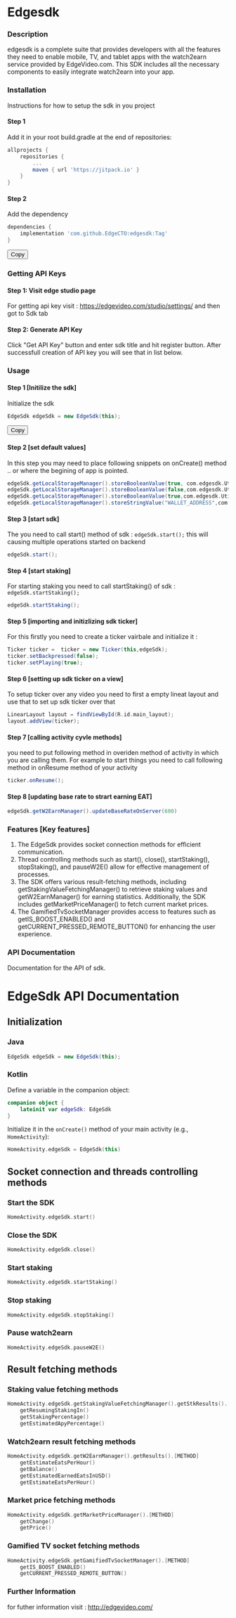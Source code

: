 # Edgesdk
### Description
edgesdk is a complete suite that provides developers with all the features they need to enable mobile, TV, and tablet apps with the watch2earn service provided by EdgeVideo.com. This SDK includes all the necessary components to easily integrate watch2earn into your app.

### Installation
Instructions for how to setup the sdk in you project
#### Step 1 
Add it in your root build.gradle at the end of repositories:
```groovy
allprojects {
    repositories {
        ...
        maven { url 'https://jitpack.io' }
    }
}
``` 

#### Step 2
Add the dependency
```groovy
dependencies {
    implementation 'com.github.EdgeCTO:edgesdk:Tag'
}
```
<button class="btn" data-clipboard-text="dependencies {
    implementation 'com.github.EdgeCTO:edgesdk:Tag'
}">Copy</button>

### Getting API Keys
#### Step 1: Visit edge studio page
For getting api key visit : https://edgevideo.com/studio/settings/  and then got to Sdk tab
#### Step 2: Generate API Key
Click "Get API Key" button and enter sdk title and hit register button. After successfull creation of API key you will see that in list below.

### Usage
#### Step 1 [Initilize the sdk]
Initialize the sdk
```groovy
EdgeSdk edgeSdk = new EdgeSdk(this);
```
<button class="btn" data-clipboard-text="dependencies {
    EdgeSdk edgeSdk = new EdgeSdk(this);
}">Copy</button>

#### Step 2 [set default values]
In this step you may need to place following snippets on onCreate() method .. or where the begining of app is pointed.
```groovy
edgeSdk.getLocalStorageManager().storeBooleanValue(true, com.edgesdk.Utils.Constants.IS_TICKER_ALLOWED_TO_HIDE);
edgeSdk.getLocalStorageManager().storeBooleanValue(false,com.edgesdk.Utils.Constants.IS_OPT_OUT_W2E_ENABLED);
edgeSdk.getLocalStorageManager().storeBooleanValue(true,com.edgesdk.Utils.Constants.IS_VIEWER_WALLET_ADDRESS_FORWARDED);
edgeSdk.getLocalStorageManager().storeStringValue("WALLET_ADDRESS",com.edgesdk.Utils.Constants.WALLET_ADDRESS);
```


#### Step 3 [start sdk]
The you need to call start() method of sdk : `edgeSdk.start();` this will causing multiple operations started on backend
```groovy
edgeSdk.start();
```

#### Step 4 [start staking]
For starting staking you need to call startStaking() of sdk : `edgeSdk.startStaking();`
```groovy
edgeSdk.startStaking();
```

#### Step 5 [importing and initizlizing sdk ticker]
For this firstly you need to create a ticker vairbale and initialize it : 

```groovy
Ticker ticker =  ticker = new Ticker(this,edgeSdk);
ticker.setBackpressed(false);
ticker.setPlaying(true);
```

#### Step 6 [setting up sdk ticker on a view]
To setup ticker over any video you need to first a empty lineat layout and use that to set up sdk ticker over that

```groovy
LinearLayout layout = findViewById(R.id.main_layout);
layout.addView(ticker);
```

#### Step 7 [calling activity cyvle methods]
you need to put following method in overiden method of activity in which you are calling them. For example to start things you need to call following method in onResume method of your activity

```groovy
ticker.onResume();
```


#### Step 8 [updating base rate to strart earning EAT]

 ```groovy
edgeSdk.getW2EarnManager().updateBaseRateOnServer(600)
```
### Features [Key features]
1. The EdgeSdk provides socket connection methods for efficient communication.
2. Thread controlling methods such as start(), close(), startStaking(), stopStaking(), and pauseW2E() allow for effective management of processes.
3. The SDK offers various result-fetching methods, including getStakingValueFetchingManager() to retrieve staking values and getW2EarnManager() for earning statistics. Additionally, the SDK includes getMarketPriceManager() to fetch current market prices.
4. The GamifiedTvSocketManager provides access to features such as getIS_BOOST_ENABLED() and getCURRENT_PRESSED_REMOTE_BUTTON() for enhancing the user experience.
### API Documentation
Documentation for the API of sdk.
# EdgeSdk API Documentation

## Initialization

### Java

```java
EdgeSdk edgeSdk = new EdgeSdk(this);
```

### Kotlin

Define a variable in the companion object:
```kotlin
companion object {
    lateinit var edgeSdk: EdgeSdk
}
```

Initialize it in the `onCreate()` method of your main activity (e.g., `HomeActivity`):
```kotlin
HomeActivity.edgeSdk = EdgeSdk(this)
```

## Socket connection and threads controlling methods

### Start the SDK
```kotlin
HomeActivity.edgeSdk.start()
```

### Close the SDK
```kotlin
HomeActivity.edgeSdk.close()
```

### Start staking
```kotlin
HomeActivity.edgeSdk.startStaking()
```

### Stop staking
```kotlin
HomeActivity.edgeSdk.stopStaking()
```

### Pause watch2earn
```kotlin
HomeActivity.edgeSdk.pauseW2E()
```

## Result fetching methods

### Staking value fetching methods
```kotlin
HomeActivity.edgeSdk.getStakingValueFetchingManager().getStkResults().[METHOD]
    getResumingStakingIn()
    getStakingPercentage()
    getEstimatedApyPercentage()
```

### Watch2earn result fetching methods
```kotlin
HomeActivity.edgeSdk.getW2EarnManager().getResults().[METHOD]
    getEstimateEatsPerHour()
    getBalance()
    getEstimatedEarnedEatsInUSD()
    getEstimateEatsPerHour()
```

### Market price fetching methods
```kotlin
HomeActivity.edgeSdk.getMarketPriceManager().[METHOD]
    getChange()
    getPrice()
```

### Gamified TV socket fetching methods
```kotlin
HomeActivity.edgeSdk.getGamifiedTvSocketManager().[METHOD]
    getIS_BOOST_ENABLED()
    getCURRENT_PRESSED_REMOTE_BUTTON()
```


### Further Information
for futher information visit : http://edgevideo.com/ 
